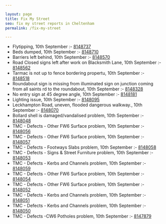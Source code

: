 ```yaml
---

layout: page
title: Fix My Street
seo: fix my street reports in Cheltenham
permalink: /fix-my-street

---
```


<!-- fix_marker starts -->

- Flytipping, 10th September :- [8148737](https://www.fixmystreet.com/report/8148737)
- Beds dumped, 10th September :- [8148710](https://www.fixmystreet.com/report/8148710)
- Barriers left behind, 10th September :- [8148570](https://www.fixmystreet.com/report/8148570)
- Road Closed signs left after work on Blacksmith Lane, 10th September :- [8148562](https://www.fixmystreet.com/report/8148562)
- Tarmac is not up to fence bordering propertu, 10th September :- [8148518](https://www.fixmystreet.com/report/8148518)
- Roundabout sign is missing from illuminated sign on junction coming from all saints rd to the roundabout, 10th September :- [8148328](https://www.fixmystreet.com/report/8148328)
- No entry sign at 45 degree angle, 10th September :- [8148181](https://www.fixmystreet.com/report/8148181)
- Lighting issue, 10th September :- [8148095](https://www.fixmystreet.com/report/8148095)
- Leckhampton Road, uneven, flooded dangerous walkway., 10th September :- [8148070](https://www.fixmystreet.com/report/8148070)
- Bollard shell is damaged/vandalised problem, 10th September :- [8148048](https://www.fixmystreet.com/report/8148048)
- TMC - Defects - Other FW6  Surface problem, 10th September :- [8148056](https://www.fixmystreet.com/report/8148056)
- TMC - Defects - Other FW6  Surface problem, 10th September :- [8148057](https://www.fixmystreet.com/report/8148057)
- TMC - Defects - Footways Slabs problem, 10th September :- [8148058](https://www.fixmystreet.com/report/8148058)
- TMC - Defects - Signs & Street Furniture problem, 10th September :- [8148053](https://www.fixmystreet.com/report/8148053)
- TMC - Defects - Kerbs and Channels problem, 10th September :- [8148059](https://www.fixmystreet.com/report/8148059)
- TMC - Defects - Other FW6  Surface problem, 10th September :- [8148054](https://www.fixmystreet.com/report/8148054)
- TMC - Defects - Other FW6  Surface problem, 10th September :- [8148052](https://www.fixmystreet.com/report/8148052)
- TMC - Defects - Kerbs and Channels problem, 10th September :- [8148051](https://www.fixmystreet.com/report/8148051)
- TMC - Defects - Kerbs and Channels problem, 10th September :- [8148050](https://www.fixmystreet.com/report/8148050)
- TMC - Defects -CW6 Potholes  problem, 10th September :- [8147879](https://www.fixmystreet.com/report/8147879)

<!-- fix_marker ends -->